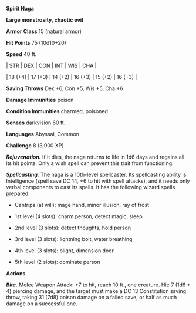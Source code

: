 **Spirit Naga**

**Large monstrosity, chaotic evil**

**Armor Class** 15 (natural armor)

**Hit Points** 75 (10d10+20)

**Speed** 40 ft.

|   STR   |   DEX   |   CON   |   INT   |   WIS   |   CHA   |
  
| 18 (+4) | 17 (+3) | 14 (+2) | 16 (+3) | 15 (+2) | 16 (+3) |

**Saving Throws** Dex +6, Con +5, Wis +5, Cha +6

**Damage Immunities** poison

**Condition Immunities** charmed, poisoned

**Senses** darkvision 60 ft.

**Languages** Abyssal, Common

**Challenge** 8 (3,900 XP)

***Rejuvenation.*** If it dies, the naga returns to life in 1d6 days and regains all its hit points. Only a wish spell can prevent this trait from functioning.

***Spellcasting.*** The naga is a 10th-level spellcaster. Its spellcasting ability is Intelligence (spell save DC 14, +6 to hit with spell attacks), and it needs only verbal components to cast its spells. It has the following wizard spells prepared: 

* Cantrips (at will): mage hand, minor illusion, ray of frost

* 1st level (4 slots): charm person, detect magic, sleep

* 2nd level (3 slots): detect thoughts, hold person

* 3rd level (3 slots): lightning bolt, water breathing

* 4th level (3 slots): blight, dimension door

* 5th level (2 slots): dominate person

**Actions**

***Bite.*** Melee Weapon Attack: +7 to hit, reach 10 ft., one creature. Hit: 7 (1d6 + 4) piercing damage, and the target must make a DC 13 Constitution saving throw, taking 31 (7d8) poison damage on a failed save, or half as much damage on a successful one.

